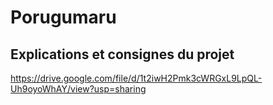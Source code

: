 # Porugumaru

## Explications et consignes du projet
https://drive.google.com/file/d/1t2iwH2Pmk3cWRGxL9LpQL-Uh9oyoWhAY/view?usp=sharing

